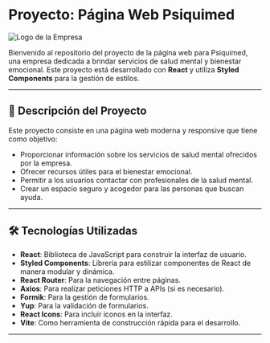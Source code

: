 # Proyecto: Página Web Psiquimed

![Logo de la Empresa](https://ejemplo.com/logo.png) 

Bienvenido al repositorio del proyecto de la página web para Psiquimed, una empresa dedicada a brindar servicios de salud mental y bienestar emocional. Este proyecto está desarrollado con **React** y utiliza **Styled Components** para la gestión de estilos.

---

## 🚀 **Descripción del Proyecto**

Este proyecto consiste en una página web moderna y responsive que tiene como objetivo:
- Proporcionar información sobre los servicios de salud mental ofrecidos por la empresa.
- Ofrecer recursos útiles para el bienestar emocional.
- Permitir a los usuarios contactar con profesionales de la salud mental.
- Crear un espacio seguro y acogedor para las personas que buscan ayuda.

---

## 🛠️ **Tecnologías Utilizadas**

- **React**: Biblioteca de JavaScript para construir la interfaz de usuario.
- **Styled Components**: Librería para estilizar componentes de React de manera modular y dinámica.
- **React Router**: Para la navegación entre páginas.
- **Axios**: Para realizar peticiones HTTP a APIs (si es necesario).
- **Formik**: Para la gestión de formularios.
- **Yup**: Para la validación de formularios.
- **React Icons**: Para incluir iconos en la interfaz.
- **Vite**: Como herramienta de construcción rápida para el desarrollo.

---

